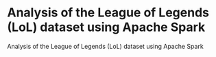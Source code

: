 # Analysis of the League of Legends (LoL) dataset using Apache Spark
 Analysis of the League of Legends (LoL) dataset using Apache Spark
